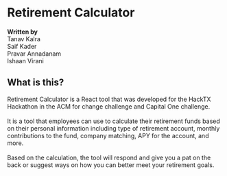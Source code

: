 # Retirement Calculator

**__Written by__**<br>
Tanav Kalra<br>
Saif Kader<br>
Pravar Annadanam<br>
Ishaan Virani<br>

## What is this?
Retirement Calculator is a React tool that was developed for the HackTX Hackathon in the ACM for change challenge and Capital One challenge. <br> <br>
It is a tool that employees can use to calculate their retirement funds based on their personal information including type of retirement account, monthly contributions to the fund, company matching, APY for the account, and more. <br> <br>
Based on the calculation, the tool will respond and give you a pat on the back or suggest ways on how you can better meet your retirement goals.

